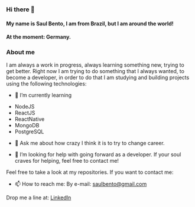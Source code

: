 ### Hi there 👋
#### My name is Saul Bento, I am from Brazil, but I am around the world!
#### At the moment: Germany.

### About me
I am always a work in progress, always learning something new, trying to get better.
Right now I am trying to do something that I always wanted, to become a developer, 
in order to do that I am studying and building projects using the following technologies:

- 🌱 I’m currently learning
* NodeJS
* ReactJS
* ReactNative
* MongoDB
* PostgreSQL

- 💬 Ask me about how crazy I think it is to try to change career. 

- 🤔 I’m looking for help with going forward as a developer. If your soul craves for helping, feel free to contact me!

Feel free to take a look at my repositories. If you want to contact me:

- 📫 How to reach me:
By e-mail: saulbento@gmail.com

Drop me a line at: [LinkedIn](https://www.linkedin.com/in/saulbento/)
